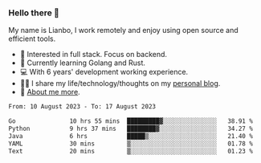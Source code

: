 ### Hello there 👋

My name is Lianbo, I work remotely and enjoy using open source and efficient tools.

- 🔭 Interested in full stack. Focus on backend.
- 🌱 Currently learning Golang and Rust.
- 💻 With 6 years' development working experience.
- ✍🏻 I share my life/technology/thoughts on my [personal blog](https://godruoyi.com).
- 👒 [About me more](https://godruoyi.com/posts/About-godruoyi).

<!--START_SECTION:waka-->

```txt
From: 10 August 2023 - To: 17 August 2023

Go               10 hrs 55 mins  █████████▓░░░░░░░░░░░░░░░   38.91 %
Python           9 hrs 37 mins   ████████▓░░░░░░░░░░░░░░░░   34.27 %
Java             6 hrs           █████▒░░░░░░░░░░░░░░░░░░░   21.40 %
YAML             30 mins         ▒░░░░░░░░░░░░░░░░░░░░░░░░   01.78 %
Text             20 mins         ▒░░░░░░░░░░░░░░░░░░░░░░░░   01.23 %
```

<!--END_SECTION:waka-->
